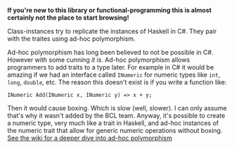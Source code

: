 __If you're new to this library or functional-programming this is almost certainly not the place to start browsing!__

Class-instances try to replicate the instances of Haskell in C#.  They pair with the traites using ad-hoc polymorphism.

Ad-hoc polymorphism has long been believed to not be possible in C#. However with some cunning _it is_. Ad-hoc polymorphism allows 
programmers to add traits to a type later. For example in C# it would be amazing if we had an interface called `INumeric` for numeric 
types like `int`, `long`, `double`, etc. The reason this doesn't exist is if you write a function like:

    INumeric Add(INumeric x, INumeric y) => x + y;

Then it would cause boxing. Which is slow (well, slower). I can only assume that's why it wasn't added by the BCL team. Anyway, it's 
possible to create a numeric type, very much like a trait in Haskell, and ad-hoc instances of the numeric trait that allow 
for generic numeric operations without boxing.  [See the wiki for a deeper dive into ad-hoc polymorphism](https://github.com/louthy/language-ext/wiki/Ad-hoc-polymorphism)